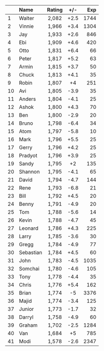 | |Name|Rating|+/-|Exp|
|-|:---|:----:|:-:|--:|
|1|Walter|2,082|+2.5|1744|
|2|Vinnie|1,966|+3.4|1304|
|3|Jay|1,933|+2.6|846|
|4|Ebi|1,909|+4.6|420|
|5|Otto|1,831|+6.4|66|
|6|Peter|1,817|+5.2|63|
|7|Armin|1,815|+3.7|50|
|8|Chuck|1,813|+4.1|35|
|9|Robin|1,807|+4|251|
|10|Avi|1,805|-3.9|35|
|11|Anders|1,804|-4.1|25|
|12|Ashok|1,800|+4.3|70|
|13|Ben|1,800|-2.9|20|
|14|Bruno|1,798|-6.4|34|
|15|Atom|1,797|-5.8|10|
|16|Mark|1,796|+5.5|25|
|17|Gerry|1,796|+4.2|25|
|18|Pradyot|1,796|+3.9|25|
|19|Sandy|1,795|+2|135|
|20|Shannon|1,795|-4.1|65|
|21|David|1,794|-4.7|144|
|22|Rene|1,793|-6.8|21|
|23|Bill|1,792|+4.5|20|
|24|Benny|1,791|-4.9|20|
|25|Tom|1,788|-5.6|14|
|26|Kevin|1,788|-4.7|45|
|27|Leonard|1,786|+4.3|225|
|28|Larry|1,785|-3.6|30|
|29|Gregg|1,784|-4.9|77|
|30|Sebastian|1,784|+4.5|60|
|31|John|1,783|-4.5|1035|
|32|Somchai|1,780|-4.6|105|
|33|Tony|1,778|-4.4|35|
|34|Chris|1,776|+5.4|162|
|35|Brian|1,774|-5|3376|
|36|Majid|1,774|-3.4|125|
|37|Junior|1,773|-1.7|32|
|38|Darryl|1,758|-4.9|60|
|39|Graham|1,702|-2.5|1284|
|40|Van|1,684|+5|785|
|41|Modi|1,578|-2.6|2347|
